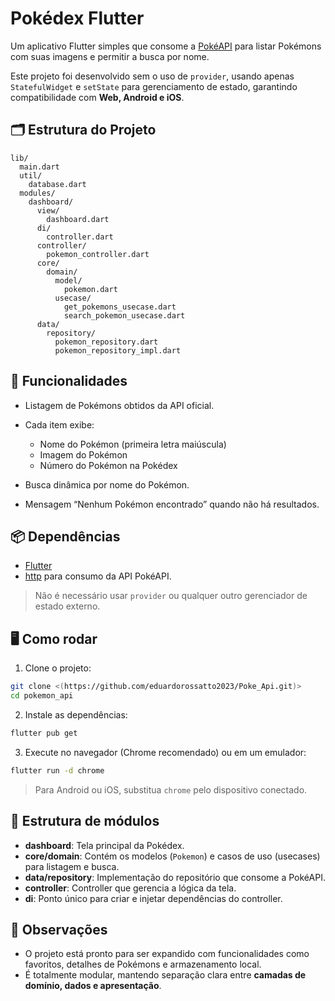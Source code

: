 # Pokédex Flutter

Um aplicativo Flutter simples que consome a [PokéAPI](https://pokeapi.co/) para listar Pokémons com suas imagens e permitir a busca por nome.

Este projeto foi desenvolvido sem o uso de `provider`, usando apenas `StatefulWidget` e `setState` para gerenciamento de estado, garantindo compatibilidade com **Web, Android e iOS**.

## 🗂 Estrutura do Projeto

```
lib/
  main.dart
  util/
    database.dart
  modules/
    dashboard/
      view/
        dashboard.dart
      di/
        controller.dart
      controller/
        pokemon_controller.dart
      core/
        domain/
          model/
            pokemon.dart
          usecase/
            get_pokemons_usecase.dart
            search_pokemon_usecase.dart
      data/
        repository/
          pokemon_repository.dart
          pokemon_repository_impl.dart
```

## 🚀 Funcionalidades

* Listagem de Pokémons obtidos da API oficial.
* Cada item exibe:

  * Nome do Pokémon (primeira letra maiúscula)
  * Imagem do Pokémon
  * Número do Pokémon na Pokédex
* Busca dinâmica por nome do Pokémon.
* Mensagem “Nenhum Pokémon encontrado” quando não há resultados.

## 📦 Dependências

* [Flutter](https://flutter.dev/)
* [http](https://pub.dev/packages/http) para consumo da API PokéAPI.

> Não é necessário usar `provider` ou qualquer outro gerenciador de estado externo.

## 🖥 Como rodar

1. Clone o projeto:

```bash
git clone <(https://github.com/eduardorossatto2023/Poke_Api.git)>
cd pokemon_api
```

2. Instale as dependências:

```bash
flutter pub get
```

3. Execute no navegador (Chrome recomendado) ou em um emulador:

```bash
flutter run -d chrome
```

> Para Android ou iOS, substitua `chrome` pelo dispositivo conectado.

## 🔧 Estrutura de módulos

* **dashboard**: Tela principal da Pokédex.
* **core/domain**: Contém os modelos (`Pokemon`) e casos de uso (usecases) para listagem e busca.
* **data/repository**: Implementação do repositório que consome a PokéAPI.
* **controller**: Controller que gerencia a lógica da tela.
* **di**: Ponto único para criar e injetar dependências do controller.

## 📝 Observações

* O projeto está pronto para ser expandido com funcionalidades como favoritos, detalhes de Pokémons e armazenamento local.
* É totalmente modular, mantendo separação clara entre **camadas de domínio, dados e apresentação**.
